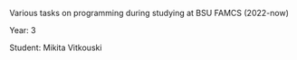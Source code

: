 Various tasks on programming during studying at BSU FAMCS (2022-now)

Year: 3

Student: Mikita Vitkouski
